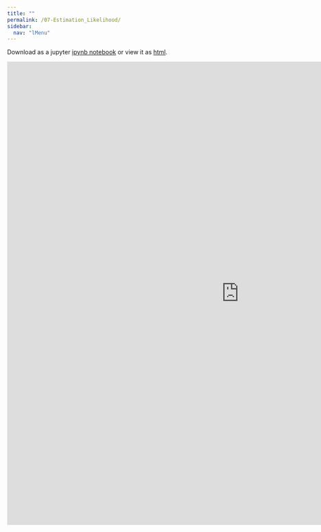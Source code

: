 ```yaml
---
title: ""
permalink: /07-Estimation_Likelihood/
sidebar:
  nav: "lMenu"
---
```


Download as a jupyter [ipynb notebook](https://datascience-intro.github.io/1MS041-2024/notebooks/07-Estimation_Likelihood.ipynb) or view it as [html](https://datascience-intro.github.io/1MS041-2024/notebooks/07-Estimation_Likelihood.html).

<iframe src="https://datascience-intro.github.io/1MS041-2024/notebooks/07-Estimation_Likelihood.html" width="1080" height="1080" frameborder="0"></iframe>

    